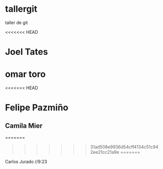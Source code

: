 # tallergit

taller de git

<!-- Carlos Jurado -->
<<<<<<< HEAD
# Joel Tates 
# omar toro
<<<<<<< HEAD
# Felipe Pazmiño
## Camila Mier
=======

>>>>>>> 31ad508e9936d54cff4134c51c942ee21cc21a9e
=======

Carlos Jurado //9:23

